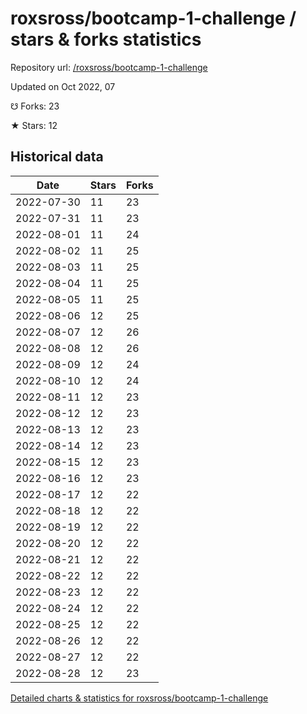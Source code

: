 # roxsross/bootcamp-1-challenge / stars & forks statistics

Repository url: [/roxsross/bootcamp-1-challenge](https://github.com/roxsross/bootcamp-1-challenge)

Updated on Oct 2022, 07

☋ Forks: 23

★ Stars: 12

## Historical data
| Date | Stars | Forks |
|------|-------|-------|
| 2022-07-30 | 11 | 23 | 
| 2022-07-31 | 11 | 23 | 
| 2022-08-01 | 11 | 24 | 
| 2022-08-02 | 11 | 25 | 
| 2022-08-03 | 11 | 25 | 
| 2022-08-04 | 11 | 25 | 
| 2022-08-05 | 11 | 25 | 
| 2022-08-06 | 12 | 25 | 
| 2022-08-07 | 12 | 26 | 
| 2022-08-08 | 12 | 26 | 
| 2022-08-09 | 12 | 24 | 
| 2022-08-10 | 12 | 24 | 
| 2022-08-11 | 12 | 23 | 
| 2022-08-12 | 12 | 23 | 
| 2022-08-13 | 12 | 23 | 
| 2022-08-14 | 12 | 23 | 
| 2022-08-15 | 12 | 23 | 
| 2022-08-16 | 12 | 23 | 
| 2022-08-17 | 12 | 22 | 
| 2022-08-18 | 12 | 22 | 
| 2022-08-19 | 12 | 22 | 
| 2022-08-20 | 12 | 22 | 
| 2022-08-21 | 12 | 22 | 
| 2022-08-22 | 12 | 22 | 
| 2022-08-23 | 12 | 22 | 
| 2022-08-24 | 12 | 22 | 
| 2022-08-25 | 12 | 22 | 
| 2022-08-26 | 12 | 22 | 
| 2022-08-27 | 12 | 22 | 
| 2022-08-28 | 12 | 23 | 


[Detailed charts & statistics for roxsross/bootcamp-1-challenge](https://reviewgithub.com/rep/roxsross/bootcamp-1-challenge)
